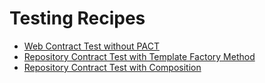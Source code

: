 # Testing Recipes

* [Web Contract Test without PACT](src/test/java/web/WebContractTest.java)
* [Repository Contract Test with Template Factory Method](src/test/java/contract/inheritance/BookShelveContract.java)
* [Repository Contract Test with Composition](src/test/java/contract/composition/BookShelveContract.java)

